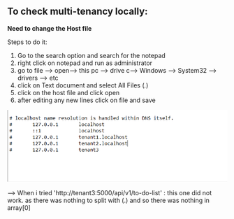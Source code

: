 ## To check multi-tenancy locally:

**Need to change the Host file**

Steps to do it:

1. Go to the search option and search for the notepad
2. right click on notepad and run as administrator
3. go to file --> open--> this pc --> drive c--> Windows --> System32 --> drivers --> etc
4. click on Text document and select All Files (_._)
5. click on the host file and click open
6. after editing any new lines click on file and save

![alt text](image.png)

--> When i tried 'http://tenant3:5000/api/v1/to-do-list' : this one did not work. as there was nothing to split with (.) and so there was nothing in array[0]
